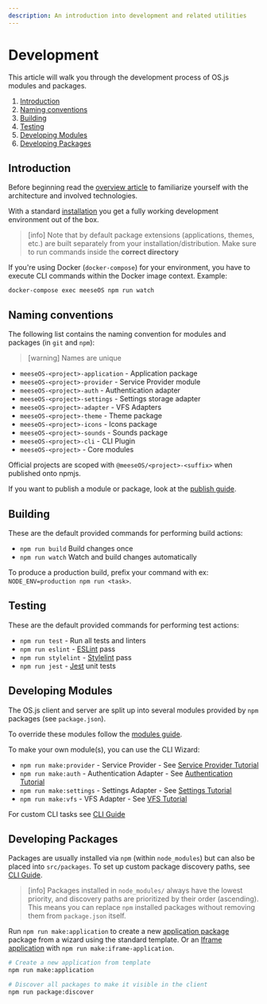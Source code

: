 ```yaml
---
description: An introduction into development and related utilities
---
```


# Development

This article will walk you through the development process of OS.js modules and packages.

1. [Introduction](#introduction)
2. [Naming conventions](#naming-conventions)
3. [Building](#building)
4. [Testing](#testing)
5. [Developing Modules](#developing-modules)
6. [Developing Packages](#developing-packages)

## Introduction

Before beginning read the [overview article](../resource/overview/README.md) to familiarize yourself with the
architecture and involved technologies.

With a standard [installation](../install/README.md) you get a fully working development environment out of the box.

> [info] Note that by default package extensions (applications, themes, etc.) are built separately from your installation/distribution.
> Make sure to run commands inside the **correct directory**

If you're using Docker (`docker-compose`) for your environment, you have to execute CLI commands within the Docker image context. Example:

```shell
docker-compose exec meeseOS npm run watch
```

## Naming conventions

The following list contains the naming convention for modules and packages (in `git` and `npm`):

> [warning] Names are unique

* `meeseOS-<project>-application` - Application package
* `meeseOS-<project>-provider` -  Service Provider module
* `meeseOS-<project>-auth` - Authentication adapter
* `meeseOS-<project>-settings` - Settings storage adapter
* `meeseOS-<project>-adapter` - VFS Adapters
* `meeseOS-<project>-theme` - Theme package
* `meeseOS-<project>-icons` - Icons package
* `meeseOS-<project>-sounds` - Sounds package
* `meeseOS-<project>-cli` - CLI Plugin
* `meeseOS-<project>` - Core modules

Official projects are scoped with `@meeseOS/<project>-<suffix>` when published onto npmjs.

If you want to publish a module or package, look at the [publish guide](../guide/publish/README.md).

## Building

These are the default provided commands for performing build actions:

* `npm run build` Build changes once
* `npm run watch` Watch and build changes automatically

To produce a production build, prefix your command with ex: `NODE_ENV=production npm run <task>`.

## Testing

These are the default provided commands for performing test actions:

* `npm run test` - Run all tests and linters
* `npm run eslint` - [ESLint](https://eslint.org/) pass
* `npm run stylelint` - [Stylelint](https://stylelint.io/) pass
* `npm run jest` - [Jest](https://jestjs.io/) unit tests

## Developing Modules

The OS.js client and server are split up into several modules provided by `npm` packages (see `package.json`).

To override these modules follow the [modules guide](../guide/modules/README.md).

To make your own module(s), you can use the CLI Wizard:

* `npm run make:provider` - Service Provider - See [Service Provider Tutorial](../tutorial/provider/README.md)
* `npm run make:auth` - Authentication Adapter - See [Authentication Tutorial](../tutorial/auth/README.md)
* `npm run make:settings` - Settings Adapter - See [Settings Tutorial](../tutorial/settings/README.md)
* `npm run make:vfs` - VFS Adapter - See [VFS Tutorial](../tutorial/vfs/README.md)

For custom CLI tasks see [CLI Guide](../guide/cli/#custom-tasks)

## Developing Packages

Packages are usually installed via `npm` (within `node_modules`) but can also be placed into `src/packages`. To set up custom package discovery paths, see [CLI Guide](../guide/cli/README.md#custom-package-discovery-paths).

> [info] Packages installed in `node_modules/` always have the lowest priority, and discovery paths are prioritized by their order (ascending). This means you can replace `npm` installed packages without removing them from `package.json` itself.

Run `npm run make:application` to create a new [application package](../tutorial/application/README.md) package from a wizard using the standard template. Or an [Iframe application](../tutorial/iframe/README.md) with `npm run make:iframe-application`.

```bash
# Create a new application from template
npm run make:application

# Discover all packages to make it visible in the client
npm run package:discover
```
